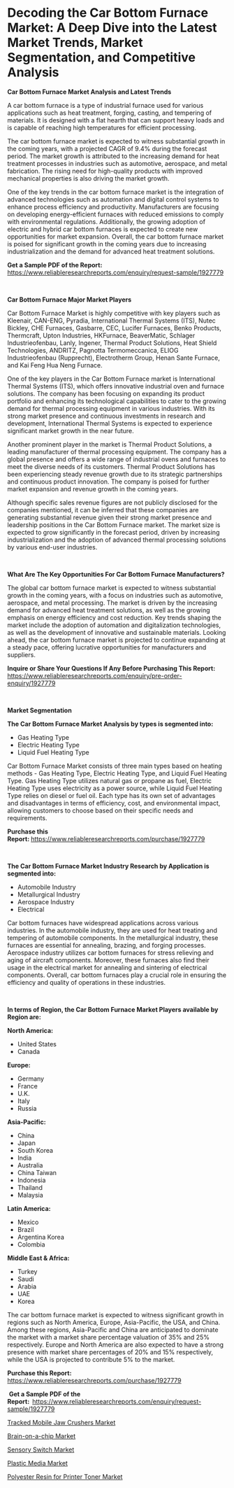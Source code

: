 <p><h1>Decoding the Car Bottom Furnace Market: A Deep Dive into the Latest Market Trends, Market Segmentation, and Competitive Analysis</h1></p><p><strong>Car Bottom Furnace Market Analysis and Latest Trends</strong></p>
<p><p>A car bottom furnace is a type of industrial furnace used for various applications such as heat treatment, forging, casting, and tempering of materials. It is designed with a flat hearth that can support heavy loads and is capable of reaching high temperatures for efficient processing.</p><p>The car bottom furnace market is expected to witness substantial growth in the coming years, with a projected CAGR of 9.4% during the forecast period. The market growth is attributed to the increasing demand for heat treatment processes in industries such as automotive, aerospace, and metal fabrication. The rising need for high-quality products with improved mechanical properties is also driving the market growth.</p><p>One of the key trends in the car bottom furnace market is the integration of advanced technologies such as automation and digital control systems to enhance process efficiency and productivity. Manufacturers are focusing on developing energy-efficient furnaces with reduced emissions to comply with environmental regulations. Additionally, the growing adoption of electric and hybrid car bottom furnaces is expected to create new opportunities for market expansion. Overall, the car bottom furnace market is poised for significant growth in the coming years due to increasing industrialization and the demand for advanced heat treatment solutions.</p></p>
<p><strong>Get a Sample PDF of the Report:&nbsp;</strong> <a href="https://www.reliableresearchreports.com/enquiry/request-sample/1927779">https://www.reliableresearchreports.com/enquiry/request-sample/1927779</a></p>
<p>&nbsp;</p>
<p><strong>Car Bottom Furnace Major Market Players</strong></p>
<p><p>Car Bottom Furnace Market is highly competitive with key players such as Kleenair, CAN-ENG, Pyradia, International Thermal Systems (ITS), Nutec Bickley, CHE Furnaces, Gasbarre, CEC, Lucifer Furnaces, Benko Products, Thermcraft, Upton Industries, HKFurnace, BeaverMatic, Schlager Industrieofenbau, Lanly, Ingener, Thermal Product Solutions, Heat Shield Technologies, ANDRITZ, Pagnotta Termomeccanica, ELIOG Industrieofenbau (Rupprecht), Electrotherm Group, Henan Sante Furnace, and Kai Feng Hua Neng Furnace.</p><p>One of the key players in the Car Bottom Furnace market is International Thermal Systems (ITS), which offers innovative industrial oven and furnace solutions. The company has been focusing on expanding its product portfolio and enhancing its technological capabilities to cater to the growing demand for thermal processing equipment in various industries. With its strong market presence and continuous investments in research and development, International Thermal Systems is expected to experience significant market growth in the near future.</p><p>Another prominent player in the market is Thermal Product Solutions, a leading manufacturer of thermal processing equipment. The company has a global presence and offers a wide range of industrial ovens and furnaces to meet the diverse needs of its customers. Thermal Product Solutions has been experiencing steady revenue growth due to its strategic partnerships and continuous product innovation. The company is poised for further market expansion and revenue growth in the coming years.</p><p>Although specific sales revenue figures are not publicly disclosed for the companies mentioned, it can be inferred that these companies are generating substantial revenue given their strong market presence and leadership positions in the Car Bottom Furnace market. The market size is expected to grow significantly in the forecast period, driven by increasing industrialization and the adoption of advanced thermal processing solutions by various end-user industries.</p></p>
<p>&nbsp;</p>
<p><strong>What Are The Key Opportunities For Car Bottom Furnace Manufacturers?</strong></p>
<p><p>The global car bottom furnace market is expected to witness substantial growth in the coming years, with a focus on industries such as automotive, aerospace, and metal processing. The market is driven by the increasing demand for advanced heat treatment solutions, as well as the growing emphasis on energy efficiency and cost reduction. Key trends shaping the market include the adoption of automation and digitalization technologies, as well as the development of innovative and sustainable materials. Looking ahead, the car bottom furnace market is projected to continue expanding at a steady pace, offering lucrative opportunities for manufacturers and suppliers.</p></p>
<p><strong>Inquire or Share Your Questions If Any Before Purchasing This Report:</strong> <a href="https://www.reliableresearchreports.com/enquiry/pre-order-enquiry/1927779">https://www.reliableresearchreports.com/enquiry/pre-order-enquiry/1927779</a></p>
<p>&nbsp;</p>
<p><strong>Market Segmentation</strong></p>
<p><strong>The Car Bottom Furnace Market Analysis by types is segmented into:</strong></p>
<p><ul><li>Gas Heating Type</li><li>Electric Heating Type</li><li>Liquid Fuel Heating Type</li></ul></p>
<p><p>Car Bottom Furnace Market consists of three main types based on heating methods - Gas Heating Type, Electric Heating Type, and Liquid Fuel Heating Type. Gas Heating Type utilizes natural gas or propane as fuel, Electric Heating Type uses electricity as a power source, while Liquid Fuel Heating Type relies on diesel or fuel oil. Each type has its own set of advantages and disadvantages in terms of efficiency, cost, and environmental impact, allowing customers to choose based on their specific needs and requirements.</p></p>
<p><strong>Purchase this Report:&nbsp;</strong><a href="https://www.reliableresearchreports.com/purchase/1927779">https://www.reliableresearchreports.com/purchase/1927779</a></p>
<p>&nbsp;</p>
<p><strong>The Car Bottom Furnace Market Industry Research by Application is segmented into:</strong></p>
<p><ul><li>Automobile Industry</li><li>Metallurgical Industry</li><li>Aerospace Industry</li><li>Electrical</li></ul></p>
<p><p>Car bottom furnaces have widespread applications across various industries. In the automobile industry, they are used for heat treating and tempering of automobile components. In the metallurgical industry, these furnaces are essential for annealing, brazing, and forging processes. Aerospace industry utilizes car bottom furnaces for stress relieving and aging of aircraft components. Moreover, these furnaces also find their usage in the electrical market for annealing and sintering of electrical components. Overall, car bottom furnaces play a crucial role in ensuring the efficiency and quality of operations in these industries.</p></p>
<p>&nbsp;</p>
<p><strong>In terms of Region, the Car Bottom Furnace Market Players available by Region are:</strong></p>
<p>
    <p> <strong> North America: </strong>
        <ul>
            <li>United States</li>
            <li>Canada</li>
        </ul>
        </p> 
    <p> <strong> Europe: </strong>
        <ul>
            <li>Germany</li>
            <li>France</li>
            <li>U.K.</li>
            <li>Italy</li>
            <li>Russia</li>
        </ul>
        </p> 
    <p> <strong> Asia-Pacific: </strong>
        <ul>
            <li>China</li>
            <li>Japan</li>
            <li>South Korea</li>
            <li>India</li>
            <li>Australia</li>
            <li>China Taiwan</li>
            <li>Indonesia</li>
            <li>Thailand</li>
            <li>Malaysia</li>
        </ul>
        </p> 
    <p> <strong> Latin America: </strong>
        <ul>
            <li>Mexico</li>
            <li>Brazil</li>
            <li>Argentina Korea</li>
            <li>Colombia</li>
        </ul>
        </p> 
    <p> <strong> Middle East & Africa: </strong>
        <ul>
            <li>Turkey</li>
            <li>Saudi</li>
            <li>Arabia</li>
            <li>UAE</li>
            <li>Korea</li>
        </ul>
    </p>
    </p>
<p><p>The car bottom furnace market is expected to witness significant growth in regions such as North America, Europe, Asia-Pacific, the USA, and China. Among these regions, Asia-Pacific and China are anticipated to dominate the market with a market share percentage valuation of 35% and 25% respectively. Europe and North America are also expected to have a strong presence with market share percentages of 20% and 15% respectively, while the USA is projected to contribute 5% to the market.</p></p>
<p><strong>Purchase this Report: </strong><a href="https://www.reliableresearchreports.com/purchase/1927779">https://www.reliableresearchreports.com/purchase/1927779</a></p>
<p>&nbsp;<strong>Get a Sample PDF of the Report:&nbsp;&nbsp;</strong><a href="https://www.reliableresearchreports.com/enquiry/request-sample/1927779">https://www.reliableresearchreports.com/enquiry/request-sample/1927779</a></p>
<p><strong></strong></p>
<p><p><a href="https://github.com/zjyglelu/Market-Research-Report-List-1/blob/main/tracked-mobile-jaw-crushers-market.md">Tracked Mobile Jaw Crushers Market</a></p><p><a href="https://funky-papaya-cf4.notion.site/Brain-on-a-chip-Market-Growth-Market-Trends-COVID-19-Impact-and-Forecasts-for-period-from-2024--29f41be06b2c4a76b5ebebed89e0d9b5">Brain-on-a-chip Market</a></p><p><a href="https://view.publitas.com/reportprime-1/sensory-switch-market-furnish-information-about-market-size-market-share-market-dynamics-and-projections-spanning-from-2024-to-2031/">Sensory Switch Market</a></p><p><a href="https://github.com/mbisetmhermsr/Market-Research-Report-List-1/blob/main/plastic-media-market.md">Plastic Media Market</a></p><p><a href="https://issuu.com/reportprime-2/docs/polyester-resin-for-printer-toner-market-size-2030">Polyester Resin for Printer Toner Market</a></p></p>